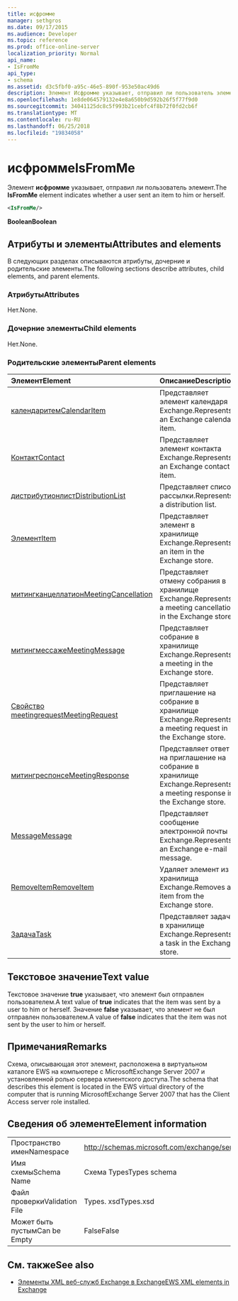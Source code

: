 ```yaml
---
title: исфромме
manager: sethgros
ms.date: 09/17/2015
ms.audience: Developer
ms.topic: reference
ms.prod: office-online-server
localization_priority: Normal
api_name:
- IsFromMe
api_type:
- schema
ms.assetid: d3c5fbf0-a95c-46e5-890f-953e50ac49d6
description: Элемент Исфромме указывает, отправил ли пользователь элемент.
ms.openlocfilehash: 1e8de064579132e4e8a650b9d592b26f5f77f9d0
ms.sourcegitcommit: 34041125dc8c5f993b21cebfc4f8b72f0fd2cb6f
ms.translationtype: MT
ms.contentlocale: ru-RU
ms.lasthandoff: 06/25/2018
ms.locfileid: "19834058"
---
```

# <a name="isfromme"></a><span data-ttu-id="c35d2-103">исфромме</span><span class="sxs-lookup"><span data-stu-id="c35d2-103">IsFromMe</span></span>

<span data-ttu-id="c35d2-104">Элемент **исфромме** указывает, отправил ли пользователь элемент.</span><span class="sxs-lookup"><span data-stu-id="c35d2-104">The **IsFromMe** element indicates whether a user sent an item to him or herself.</span></span> 
  
```xml
<IsFromMe/>
```

 <span data-ttu-id="c35d2-105">**Boolean**</span><span class="sxs-lookup"><span data-stu-id="c35d2-105">**Boolean**</span></span>
## <a name="attributes-and-elements"></a><span data-ttu-id="c35d2-106">Атрибуты и элементы</span><span class="sxs-lookup"><span data-stu-id="c35d2-106">Attributes and elements</span></span>

<span data-ttu-id="c35d2-107">В следующих разделах описываются атрибуты, дочерние и родительские элементы.</span><span class="sxs-lookup"><span data-stu-id="c35d2-107">The following sections describe attributes, child elements, and parent elements.</span></span>
  
### <a name="attributes"></a><span data-ttu-id="c35d2-108">Атрибуты</span><span class="sxs-lookup"><span data-stu-id="c35d2-108">Attributes</span></span>

<span data-ttu-id="c35d2-109">Нет.</span><span class="sxs-lookup"><span data-stu-id="c35d2-109">None.</span></span>
  
### <a name="child-elements"></a><span data-ttu-id="c35d2-110">Дочерние элементы</span><span class="sxs-lookup"><span data-stu-id="c35d2-110">Child elements</span></span>

<span data-ttu-id="c35d2-111">Нет.</span><span class="sxs-lookup"><span data-stu-id="c35d2-111">None.</span></span>
  
### <a name="parent-elements"></a><span data-ttu-id="c35d2-112">Родительские элементы</span><span class="sxs-lookup"><span data-stu-id="c35d2-112">Parent elements</span></span>

|<span data-ttu-id="c35d2-113">**Элемент**</span><span class="sxs-lookup"><span data-stu-id="c35d2-113">**Element**</span></span>|<span data-ttu-id="c35d2-114">**Описание**</span><span class="sxs-lookup"><span data-stu-id="c35d2-114">**Description**</span></span>|
|:-----|:-----|
|[<span data-ttu-id="c35d2-115">календаритем</span><span class="sxs-lookup"><span data-stu-id="c35d2-115">CalendarItem</span></span>](calendaritem.md) <br/> |<span data-ttu-id="c35d2-116">Представляет элемент календаря Exchange.</span><span class="sxs-lookup"><span data-stu-id="c35d2-116">Represents an Exchange calendar item.</span></span>  <br/> |
|[<span data-ttu-id="c35d2-117">Контакт</span><span class="sxs-lookup"><span data-stu-id="c35d2-117">Contact</span></span>](contact.md) <br/> |<span data-ttu-id="c35d2-118">Представляет элемент контакта Exchange.</span><span class="sxs-lookup"><span data-stu-id="c35d2-118">Represents an Exchange contact item.</span></span>  <br/> |
|[<span data-ttu-id="c35d2-119">дистрибутионлист</span><span class="sxs-lookup"><span data-stu-id="c35d2-119">DistributionList</span></span>](distributionlist.md) <br/> |<span data-ttu-id="c35d2-120">Представляет список рассылки.</span><span class="sxs-lookup"><span data-stu-id="c35d2-120">Represents a distribution list.</span></span>  <br/> |
|[<span data-ttu-id="c35d2-121">Элемент</span><span class="sxs-lookup"><span data-stu-id="c35d2-121">Item</span></span>](item.md) <br/> |<span data-ttu-id="c35d2-122">Представляет элемент в хранилище Exchange.</span><span class="sxs-lookup"><span data-stu-id="c35d2-122">Represents an item in the Exchange store.</span></span>  <br/> |
|[<span data-ttu-id="c35d2-123">митингканцеллатион</span><span class="sxs-lookup"><span data-stu-id="c35d2-123">MeetingCancellation</span></span>](meetingcancellation.md) <br/> |<span data-ttu-id="c35d2-124">Представляет отмену собрания в хранилище Exchange.</span><span class="sxs-lookup"><span data-stu-id="c35d2-124">Represents a meeting cancellation in the Exchange store.</span></span>  <br/> |
|[<span data-ttu-id="c35d2-125">митингмессаже</span><span class="sxs-lookup"><span data-stu-id="c35d2-125">MeetingMessage</span></span>](meetingmessage.md) <br/> |<span data-ttu-id="c35d2-126">Представляет собрание в хранилище Exchange.</span><span class="sxs-lookup"><span data-stu-id="c35d2-126">Represents a meeting in the Exchange store.</span></span>  <br/> |
|[<span data-ttu-id="c35d2-127">Свойство meetingrequest</span><span class="sxs-lookup"><span data-stu-id="c35d2-127">MeetingRequest</span></span>](meetingrequest.md) <br/> |<span data-ttu-id="c35d2-128">Представляет приглашение на собрание в хранилище Exchange.</span><span class="sxs-lookup"><span data-stu-id="c35d2-128">Represents a meeting request in the Exchange store.</span></span>  <br/> |
|[<span data-ttu-id="c35d2-129">митингреспонсе</span><span class="sxs-lookup"><span data-stu-id="c35d2-129">MeetingResponse</span></span>](meetingresponse.md) <br/> |<span data-ttu-id="c35d2-130">Представляет ответ на приглашение на собрание в хранилище Exchange.</span><span class="sxs-lookup"><span data-stu-id="c35d2-130">Represents a meeting response in the Exchange store.</span></span>  <br/> |
|[<span data-ttu-id="c35d2-131">Message</span><span class="sxs-lookup"><span data-stu-id="c35d2-131">Message</span></span>](message-ex15websvcsotherref.md) <br/> |<span data-ttu-id="c35d2-132">Представляет сообщение электронной почты Exchange.</span><span class="sxs-lookup"><span data-stu-id="c35d2-132">Represents an Exchange e-mail message.</span></span>  <br/> |
|[<span data-ttu-id="c35d2-133">RemoveItem</span><span class="sxs-lookup"><span data-stu-id="c35d2-133">RemoveItem</span></span>](removeitem.md) <br/> |<span data-ttu-id="c35d2-134">Удаляет элемент из хранилища Exchange.</span><span class="sxs-lookup"><span data-stu-id="c35d2-134">Removes an item from the Exchange store.</span></span>  <br/> |
|[<span data-ttu-id="c35d2-135">Задача</span><span class="sxs-lookup"><span data-stu-id="c35d2-135">Task</span></span>](task.md) <br/> |<span data-ttu-id="c35d2-136">Представляет задачу в хранилище Exchange.</span><span class="sxs-lookup"><span data-stu-id="c35d2-136">Represents a task in the Exchange store.</span></span>  <br/> |
   
## <a name="text-value"></a><span data-ttu-id="c35d2-137">Текстовое значение</span><span class="sxs-lookup"><span data-stu-id="c35d2-137">Text value</span></span>

<span data-ttu-id="c35d2-138">Текстовое значение **true** указывает, что элемент был отправлен пользователем.</span><span class="sxs-lookup"><span data-stu-id="c35d2-138">A text value of **true** indicates that the item was sent by a user to him or herself.</span></span> <span data-ttu-id="c35d2-139">Значение **false** указывает, что элемент не был отправлен пользователем.</span><span class="sxs-lookup"><span data-stu-id="c35d2-139">A value of **false** indicates that the item was not sent by the user to him or herself.</span></span> 
  
## <a name="remarks"></a><span data-ttu-id="c35d2-140">Примечания</span><span class="sxs-lookup"><span data-stu-id="c35d2-140">Remarks</span></span>

<span data-ttu-id="c35d2-141">Схема, описывающая этот элемент, расположена в виртуальном каталоге EWS на компьютере с MicrosoftExchange Server 2007 и установленной ролью сервера клиентского доступа.</span><span class="sxs-lookup"><span data-stu-id="c35d2-141">The schema that describes this element is located in the EWS virtual directory of the computer that is running MicrosoftExchange Server 2007 that has the Client Access server role installed.</span></span>
  
## <a name="element-information"></a><span data-ttu-id="c35d2-142">Сведения об элементе</span><span class="sxs-lookup"><span data-stu-id="c35d2-142">Element information</span></span>

|||
|:-----|:-----|
|<span data-ttu-id="c35d2-143">Пространство имен</span><span class="sxs-lookup"><span data-stu-id="c35d2-143">Namespace</span></span>  <br/> |http://schemas.microsoft.com/exchange/services/2006/types  <br/> |
|<span data-ttu-id="c35d2-144">Имя схемы</span><span class="sxs-lookup"><span data-stu-id="c35d2-144">Schema Name</span></span>  <br/> |<span data-ttu-id="c35d2-145">Схема Types</span><span class="sxs-lookup"><span data-stu-id="c35d2-145">Types schema</span></span>  <br/> |
|<span data-ttu-id="c35d2-146">Файл проверки</span><span class="sxs-lookup"><span data-stu-id="c35d2-146">Validation File</span></span>  <br/> |<span data-ttu-id="c35d2-147">Types. xsd</span><span class="sxs-lookup"><span data-stu-id="c35d2-147">Types.xsd</span></span>  <br/> |
|<span data-ttu-id="c35d2-148">Может быть пустым</span><span class="sxs-lookup"><span data-stu-id="c35d2-148">Can be Empty</span></span>  <br/> |<span data-ttu-id="c35d2-149">False</span><span class="sxs-lookup"><span data-stu-id="c35d2-149">False</span></span>  <br/> |
   
## <a name="see-also"></a><span data-ttu-id="c35d2-150">См. также</span><span class="sxs-lookup"><span data-stu-id="c35d2-150">See also</span></span>



- [<span data-ttu-id="c35d2-151">Элементы XML веб-служб Exchange в Exchange</span><span class="sxs-lookup"><span data-stu-id="c35d2-151">EWS XML elements in Exchange</span></span>](ews-xml-elements-in-exchange.md)

